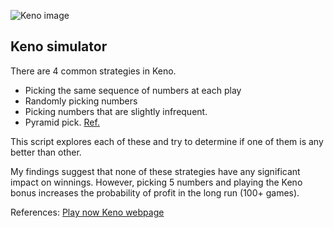 ![Keno image](https://www.playnow.com/resources/images/keno/keno-logo.png)

## Keno simulator

There are 4 common strategies in Keno.

* Picking the same sequence of numbers at each play
* Randomly picking numbers
* Picking numbers that are slightly infrequent.
* Pyramid pick. [Ref.](https://www.youtube.com/watch?v=rbNzWLCJbto)

This script explores each of these and try to determine if one of them is any better than other.

My findings suggest that none of these strategies have any significant impact on winnings. However, picking 5 numbers and playing the Keno bonus increases the probability of profit in the long run (100+ games).

References: 
[Play now Keno webpage](https://www.playnow.com/keno/winning-numbers/)
